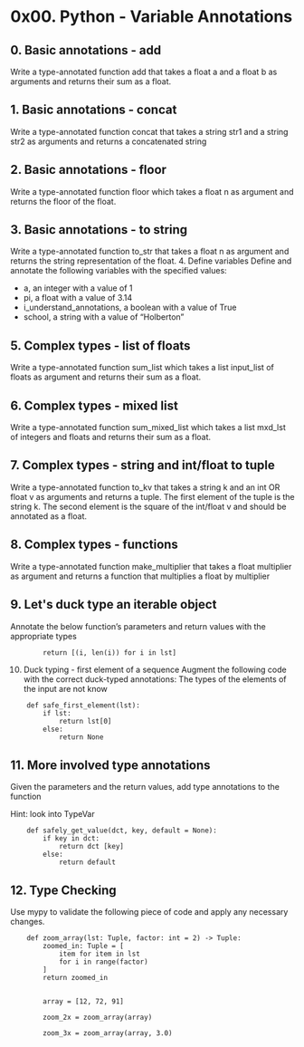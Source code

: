 # 0x00. Python - Variable Annotations
## 0. Basic annotations - add
Write a type-annotated function add that takes a float a and a float b as arguments and returns their sum as a float.
## 1. Basic annotations - concat
Write a type-annotated function concat that takes a string str1 and a string str2 as arguments and returns a concatenated string
## 2. Basic annotations - floor
Write a type-annotated function floor which takes a float n as argument and returns the floor of the float.
## 3. Basic annotations - to string
Write a type-annotated function to_str that takes a float n as argument and returns the string representation of the float.
4. Define variables
Define and annotate the following variables with the specified values:

- a, an integer with a value of 1
- pi, a float with a value of 3.14
- i_understand_annotations, a boolean with a value of True
- school, a string with a value of “Holberton”
## 5. Complex types - list of floats
Write a type-annotated function sum_list which takes a list input_list of floats as argument and returns their sum as a float.
## 6. Complex types - mixed list
Write a type-annotated function sum_mixed_list which takes a list mxd_lst of integers and floats and returns their sum as a float.
## 7. Complex types - string and int/float to tuple
Write a type-annotated function to_kv that takes a string k and an int OR float v as arguments and returns a tuple. The first element of the tuple is the string k. The second element is the square of the int/float v and should be annotated as a float.
## 8. Complex types - functions
Write a type-annotated function make_multiplier that takes a float multiplier as argument and returns a function that multiplies a float by multiplier
## 9. Let's duck type an iterable object
Annotate the below function’s parameters and return values with the appropriate types
``` def element_length(lst):
        return [(i, len(i)) for i in lst]
```
10. Duck typing - first element of a sequence
Augment the following code with the correct duck-typed annotations:
The types of the elements of the input are not know
```
    def safe_first_element(lst):
        if lst:
            return lst[0]
        else:
            return None
```
## 11. More involved type annotations
Given the parameters and the return values, add type annotations to the function

Hint: look into TypeVar
```
    def safely_get_value(dct, key, default = None):
        if key in dct:
            return dct [key]
        else:
            return default
```
## 12. Type Checking
Use mypy to validate the following piece of code and apply any necessary changes.
```
    def zoom_array(lst: Tuple, factor: int = 2) -> Tuple:
        zoomed_in: Tuple = [
            item for item in lst
            for i in range(factor)
        ]
        return zoomed_in


        array = [12, 72, 91]

        zoom_2x = zoom_array(array)

        zoom_3x = zoom_array(array, 3.0)
```